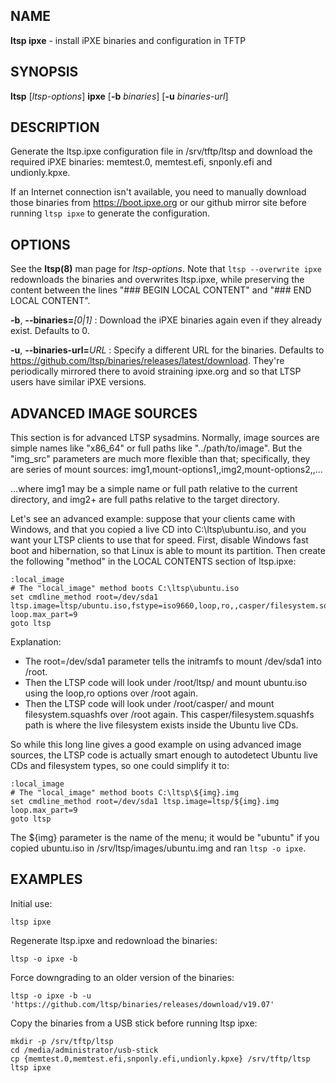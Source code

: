 ## NAME
**ltsp ipxe** - install iPXE binaries and configuration in TFTP

## SYNOPSIS
**ltsp** [_ltsp-options_] **ipxe** [**-b** _binaries_] [**-u** _binaries-url_]

## DESCRIPTION
Generate the ltsp.ipxe configuration file in /srv/tftp/ltsp and download the
required iPXE binaries: memtest.0, memtest.efi, snponly.efi and undionly.kpxe.

If an Internet connection isn't available, you need to manually download
those binaries from https://boot.ipxe.org or our github mirror site
before running `ltsp ipxe` to generate the configuration.

## OPTIONS
See the **ltsp(8)** man page for _ltsp-options_.
Note that `ltsp --overwrite ipxe` redownloads the binaries and overwrites
ltsp.ipxe, while preserving the content between the lines
"### BEGIN LOCAL CONTENT" and "### END LOCAL CONTENT".

**-b**, **--binaries=**_[0|1]_
: Download the iPXE binaries again even if they already exist. Defaults to 0.

**-u**, **--binaries-url=**_URL_
: Specify a different URL for the binaries. Defaults to
https://github.com/ltsp/binaries/releases/latest/download. They're
periodically mirrored there to avoid straining ipxe.org and so that LTSP
users have similar iPXE versions.

## ADVANCED IMAGE SOURCES
This section is for advanced LTSP sysadmins.
Normally, image sources are simple names like "x86_64" or full paths like
"../path/to/image".
But the "img_src" parameters are much more flexible than that; specifically,
they are series of mount sources:
    img1,mount-options1,,img2,mount-options2,,...

...where img1 may be a simple name or full path relative to the current
directory, and img2+ are full paths relative to the target directory.

Let's see an advanced example: suppose that your clients came with
Windows, and that you copied a live CD into C:\ltsp\ubuntu.iso, and you
want your LTSP clients to use that for speed. First, disable Windows
fast boot and hibernation, so that Linux is able to mount its partition.
Then create the following "method" in the LOCAL CONTENTS section of ltsp.ipxe:

```ipxe
:local_image
# The "local_image" method boots C:\ltsp\ubuntu.iso
set cmdline_method root=/dev/sda1 ltsp.image=ltsp/ubuntu.iso,fstype=iso9660,loop,ro,,casper/filesystem.squashfs,squashfs,loop,ro loop.max_part=9
goto ltsp
```

Explanation:

 - The root=/dev/sda1 parameter tells the initramfs to mount /dev/sda1
into /root.
 - Then the LTSP code will look under /root/ltsp/ and mount ubuntu.iso using
the loop,ro options over /root again.
 - Then the LTSP code will look under /root/casper/ and mount
filesystem.squashfs over /root again. This casper/filesystem.squashfs path
is where the live filesystem exists inside the Ubuntu live CDs.

So while this long line gives a good example on using advanced image sources,
the LTSP code is actually smart enough to autodetect Ubuntu live CDs and
filesystem types, so one could simplify it to:

```ipxe
:local_image
# The "local_image" method boots C:\ltsp\${img}.img
set cmdline_method root=/dev/sda1 ltsp.image=ltsp/${img}.img loop.max_part=9
goto ltsp
```

The ${img} parameter is the name of the menu; it would be "ubuntu" if you
copied ubuntu.iso in /srv/ltsp/images/ubuntu.img and ran `ltsp -o ipxe`.

## EXAMPLES
Initial use:

```shell
ltsp ipxe
```

Regenerate ltsp.ipxe and redownload the binaries:

```shell
ltsp -o ipxe -b
```

Force downgrading to an older version of the binaries:

```shell
ltsp -o ipxe -b -u 'https://github.com/ltsp/binaries/releases/download/v19.07'
```

Copy the binaries from a USB stick before running ltsp ipxe:

```shell
mkdir -p /srv/tftp/ltsp
cd /media/administrator/usb-stick
cp {memtest.0,memtest.efi,snponly.efi,undionly.kpxe} /srv/tftp/ltsp
ltsp ipxe
```
